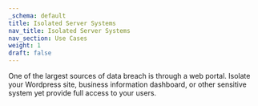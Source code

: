 ```yaml
---
_schema: default
title: Isolated Server Systems
nav_title: Isolated Server Systems
nav_section: Use Cases
weight: 1
draft: false
---
```

One of the largest sources of data breach is through a web portal.  Isolate your Wordpress site, business information dashboard, or other sensitive system yet provide full access to your users.